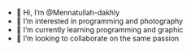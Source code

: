 - 👋 Hi, I’m @Mennatullah-dakhly
- 👀 I’m interested in programming and photography 
- 🌱 I’m currently learning programming and graphic 
- 💞️ I’m looking to collaborate on the same passion 

<!---
Mennatullah-dakhly/Mennatullah-dakhly is a ✨ special ✨ repository because its `README.md` (this file) appears on your GitHub profile.
You can click the Preview link to take a look at your changes.
--->
